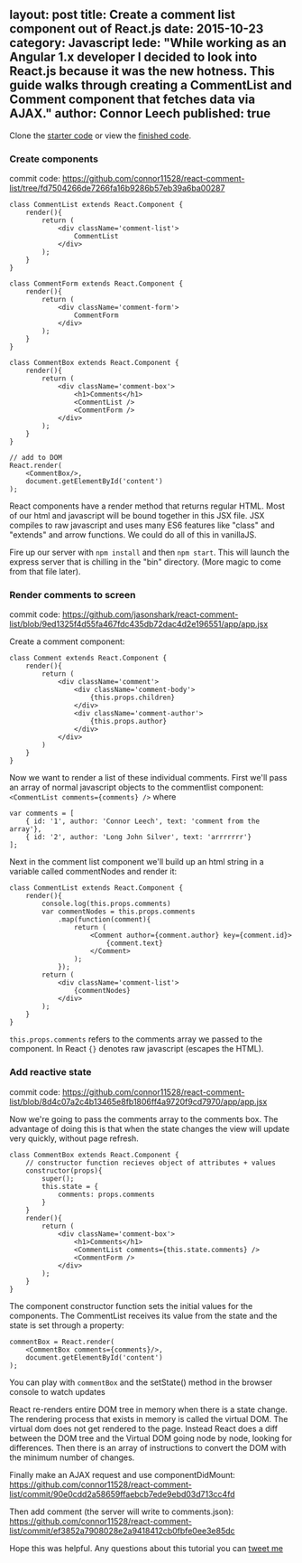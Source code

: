 layout: post
title: Create a comment list component out of React.js
date: 2015-10-23
category: Javascript
lede: "While working as an Angular 1.x developer I decided to look into React.js because it was the new hotness. This guide walks through creating a CommentList and Comment component that fetches data via AJAX."
author: Connor Leech
published: true
---

Clone the [starter code](https://github.com/connor11528/react-comment-list/tree/f7f7b0451edc008b25817c6fedb44b42001613ee) or view the [finished code](https://github.com/connor11528/react-comment-list/tree/master).

### Create components
commit code: https://github.com/connor11528/react-comment-list/tree/fd7504266de7266fa16b9286b57eb39a6ba00287
```
class CommentList extends React.Component {
	render(){
		return (
			<div className='comment-list'>
				CommentList
			</div>
		);
	}
}

class CommentForm extends React.Component {
	render(){
		return (
			<div className='comment-form'>
				CommentForm
			</div>
		);
	}
}

class CommentBox extends React.Component {
	render(){
		return (
			<div className='comment-box'>
				<h1>Comments</h1>
				<CommentList />
				<CommentForm />
			</div>
		);
	}
}

// add to DOM
React.render(
	<CommentBox/>,
	document.getElementById('content')
);
```

React components have a render method that returns regular HTML. Most of our html and javascript will be bound together in this JSX file. JSX compiles to raw javascript and uses many ES6 features like "class" and "extends" and arrow functions. We could do all of this in vanillaJS.

Fire up our server with `npm install` and then `npm start`. This will launch the express server that is chilling in the "bin" directory. (More magic to come from that file later).

### Render comments to screen
commit code: https://github.com/jasonshark/react-comment-list/blob/9ed1325f4d55fa467fdc435db72dac4d2e196551/app/app.jsx

Create a comment component:
```
class Comment extends React.Component {
	render(){
		return (
			<div className='comment'>
				<div className='comment-body'>
					{this.props.children}
				</div>
				<div className='comment-author'>
					{this.props.author}
				</div>
			</div>
		)
	}
}
```

Now we want to render a list of these individual comments. First we'll pass an array of normal javascript objects to the commentlist component: `<CommentList comments={comments} />` where
```
var comments = [
	{ id: '1', author: 'Connor Leech', text: 'comment from the array'},
	{ id: '2', author: 'Long John Silver', text: 'arrrrrrr'}
];
```

Next in the comment list component we'll build up an html string in a variable called commentNodes and render it:

```
class CommentList extends React.Component {
	render(){
		console.log(this.props.comments)
		var commentNodes = this.props.comments
			.map(function(comment){
				return (
					<Comment author={comment.author} key={comment.id}>
						{comment.text}
					</Comment>
				);
			});
		return (
			<div className='comment-list'>
				{commentNodes}
			</div>
		);
	}
}
```
`this.props.comments` refers to the comments array we passed to the component. In React `{}` denotes raw javascript (escapes the HTML).


### Add reactive state
commit code: https://github.com/connor11528/react-comment-list/blob/8d4c07a2c4b13465e8fb1806ff4a9720f9cd7970/app/app.jsx

Now we're going to pass the comments array to the comments box. The advantage of doing this is that when the state changes the view will update very quickly, without page refresh.

```
class CommentBox extends React.Component {
	// constructor function recieves object of attributes + values
	constructor(props){
		super();
		this.state = {
			comments: props.comments
		}
	}
	render(){
		return (
			<div className='comment-box'>
				<h1>Comments</h1>
				<CommentList comments={this.state.comments} />
				<CommentForm />
			</div>
		);
	}
}
```

The component constructor function sets the initial values for the components. The CommentList receives its value from the state and the state is set through a property:

```
commentBox = React.render(
	<CommentBox comments={comments}/>,
	document.getElementById('content')
);
```
You can play with `commentBox` and the setState() method in the browser console to watch updates 


React re-renders entire DOM tree in memory when there is a state change. The rendering process that exists in memory is called the virtual DOM. The virtual dom does not get rendered to the page. Instead React does a diff between the DOM tree and the Virtual DOM going node by node, looking for differences. Then there is an array of instructions to convert the DOM with the minimum number of changes.


Finally make an AJAX request and use componentDidMount: https://github.com/connor11528/react-comment-list/commit/90e0cdd2a58659ffaebcb7ede9ebd03d713cc4fd

Then add comment (the server will write to comments.json): https://github.com/connor11528/react-comment-list/commit/ef3852a7908028e2a9418412cb0fbfe0ee3e85dc

Hope this was helpful. Any questions about this tutorial you can [tweet me](http://twitter.com/connor11528)